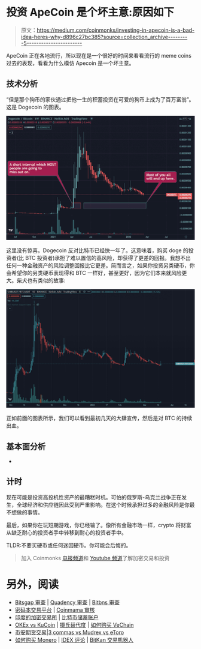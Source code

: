 # 投资 ApeCoin 是个坏主意:原因如下

> 原文：<https://medium.com/coinmonks/investing-in-apecoin-is-a-bad-idea-heres-why-d896c27bc385?source=collection_archive---------5----------------------->

ApeCoin 正在各地流行，所以现在是一个很好的时间来看看流行的 meme coins 过去的表现，看看为什么模仿 Apecoin 是一个坏主意。

## **技术分析**

“但是那个狗币的家伙通过把他一生的积蓄投资在可爱的狗币上成为了百万富翁”。这是 Dogecoin 的图表。

![](img/e4204d57c233540a2a79d9e828942aff.png)

这里没有惊喜。Dogecoin 反对比特币已经快一年了。这意味着，购买 doge 的投资者(比 BTC 投资者)承担了难以置信的高风险，却获得了更差的回报。我想不出任何一种金融资产的风险调整回报比它更差。简而言之，如果你投资另类硬币，你会希望你的另类硬币表现得和 BTC 一样好，甚至更好，因为它们本来就风险更大。柴犬也有类似的故事:

![](img/52c624a072cbd29e69cb6a20cd5c92a7.png)

正如前面的图表所示，我们可以看到最初几天的大肆宣传，然后是对 BTC 的持续出血。

## **基本面分析**

-

## **计时**

现在可能是投资高投机性资产的最糟糕时机。可怕的俄罗斯-乌克兰战争正在发生，全球经济和供应链因此受到严重影响。在这个时候承担过多的金融风险是你最不想做的事情。

最后，如果你在玩短期游戏，你已经输了。像所有金融市场一样，crypto 将财富从缺乏耐心的投资者手中转移到耐心的投资者手中。

TLDR:不要买硬币或任何迷因硬币。你可能会后悔的。

> 加入 Coinmonks [电报频道](https://t.me/coincodecap)和 [Youtube 频道](https://www.youtube.com/c/coinmonks/videos)了解加密交易和投资

# 另外，阅读

*   [Bitsgap 审查](/coinmonks/bitsgap-review-a-crypto-trading-bot-that-makes-easy-money-a5d88a336df2) | [Quadency 审查](/coinmonks/quadency-review-a-crypto-trading-automation-platform-3068eaa374e1) | [Bitbns 审查](/coinmonks/bitbns-review-38256a07e161)
*   [密码本交易平台](/coinmonks/top-10-crypto-copy-trading-platforms-for-beginners-d0c37c7d698c) | [Coinmama 审核](/coinmonks/coinmama-review-ace5641bde6e)
*   [印度的加密交易所](/coinmonks/bitcoin-exchange-in-india-7f1fe79715c9) | [比特币储蓄账户](/coinmonks/bitcoin-savings-account-e65b13f92451)
*   [OKEx vs KuCoin](https://coincodecap.com/okex-kucoin) | [摄氏替代度](https://coincodecap.com/celsius-alternatives) | [如何购买 VeChain](https://coincodecap.com/buy-vechain)
*   [币安期货交易](https://coincodecap.com/binance-futures-trading)|[3 commas vs Mudrex vs eToro](https://coincodecap.com/mudrex-3commas-etoro)
*   [如何购买 Monero](https://coincodecap.com/buy-monero) | [IDEX 评论](https://coincodecap.com/idex-review) | [BitKan 交易机器人](https://coincodecap.com/bitkan-trading-bot)